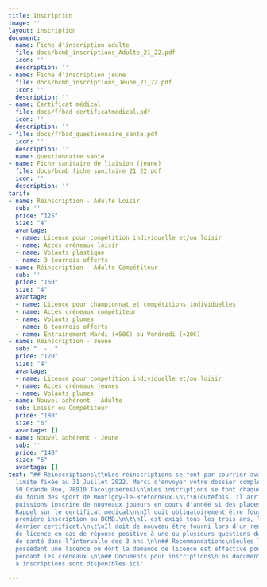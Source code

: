```yaml
---
title: Inscription
image: ''
layout: inscription
document:
- name: Fiche d'inscription adulte
  file: docs/bcmb_inscriptions_Adulte_21_22.pdf
  icon: ''
  description: ''
- name: Fiche d'inscription jeune
  file: docs/bcmb_inscriptions_Jeune_21_22.pdf
  icon: ''
  description: ''
- name: Certificat médical
  file: docs/ffbad_certificatmedical.pdf
  icon: ''
  description: ''
- file: docs/ffbad_questionnaire_sante.pdf
  icon: ''
  description: ''
  name: Questionnaire santé
- name: Fiche sanitaire de liaision (jeune)
  file: docs/bcmb_fiche_sanitaire_21_22.pdf
  icon: ''
  description: ''
tarif:
- name: Réinscription - Adulte Loisir
  sub: ''
  price: "125"
  size: "4"
  avantage:
  - name: Licence pour compétition individuelle et/ou loisir
  - name: Accès créneaux loisir
  - name: Volants plastique
  - name: 3 tournois offerts
- name: Réinscription - Adulte Compétiteur
  sub: ''
  price: "160"
  size: "4"
  avantage:
  - name: Licence pour championnat et compétitions individuelles
  - name: Accès créneaux compétiteur
  - name: Volants plumes
  - name: 6 tournois offerts
  - name: Entrainement Mardi (+50€) ou Vendredi (+20€)
- name: Réinscription - Jeune
  sub: "  -  "
  price: "120"
  size: "4"
  avantage:
  - name: Licence pour compétition individuelle et/ou loisir
  - name: Accès créneaux jeunes
  - name: Volants plumes
- name: Nouvel adhérent - Adulte
  sub: Loisir ou Compétiteur
  price: "180"
  size: "6"
  avantage: []
- name: Nouvel adhérent - Jeune
  sub: ''
  price: "140"
  size: "6"
  avantage: []
text: "## Réinscriptions\t\nLes réinscriptions se font par courrier avant la date
  limite fixée au 31 Juillet 2022. Merci d'envoyer votre dossier complet à Christine
  50 Grande Rue, 78910 Tacoignieres)\n\nLes inscriptions se font chaque année lors
  du forum des sport de Montigny-le-Bretonneux.\n\t\nToutefois, il arrive que nous
  puissions inscrire de nouveaux joueurs en cours d'année si des places se libèrent.\n\n##
  Rappel sur le certificat médical\n\nIl doit obligatoirement être fourni pour une
  première inscription au BCMB.\n\t\nIl est exigé tous les trois ans, la date de votre
  dernier certificat.\n\t\nIl doit de nouveau être fourni lors d’un renouvellement
  de licence en cas de réponse positive à une ou plusieurs questions du questionnaire
  de santé dans l’intervalle des 3 ans.\n\n## Recommandations\nSeules les personnes
  possédant une licence ou dont la demande de licence est effective pourront jouer
  pendant les créneaux.\n\n## Documents pour inscriptions\nLes documents nécessaires
  à inscriptions sont disponibles ici"

---
```

